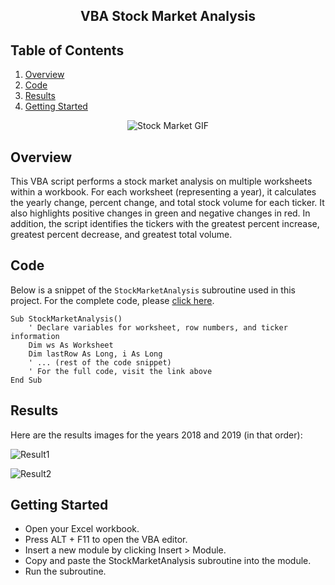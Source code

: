 
<h2 align="center">VBA Stock Market Analysis</h2>

## Table of Contents
1. [Overview](#overview)
2. [Code](#code)
3. [Results](#results)
4. [Getting Started](#getting-started)


<p align="center">
  <img src="https://github.com/Xthe23/VBA-challenge/blob/main/ProjectFolder/Images/stockmarket.gif" alt="Stock Market GIF">
</p>

## Overview

This VBA script performs a stock market analysis on multiple worksheets within a workbook. For each worksheet (representing a year), it calculates the yearly change, percent change, and total stock volume for each ticker. It also highlights positive changes in green and negative changes in red. In addition, the script identifies the tickers with the greatest percent increase, greatest percent decrease, and greatest total volume.

## Code

Below is a snippet of the `StockMarketAnalysis` subroutine used in this project. For the complete code, please [click here](https://github.com/Xthe23/VBA-challenge/blob/main/ProjectFolder/StockMarketAnalysis.bas).

```vba
Sub StockMarketAnalysis()
    ' Declare variables for worksheet, row numbers, and ticker information
    Dim ws As Worksheet
    Dim lastRow As Long, i As Long
    ' ... (rest of the code snippet)
    ' For the full code, visit the link above
End Sub
```
## Results
Here are the results images for the years 2018 and 2019 (in that order):

![Result1](https://github.com/Xthe23/VBA-challenge/blob/main/ProjectFolder/Images/results-2018.png)

![Result2](https://github.com/Xthe23/VBA-challenge/blob/main/ProjectFolder/Images/results-2019.png)

## Getting Started
- Open your Excel workbook.
- Press ALT + F11 to open the VBA editor.
- Insert a new module by clicking Insert > Module.
- Copy and paste the StockMarketAnalysis subroutine into the module.
- Run the subroutine.

  
